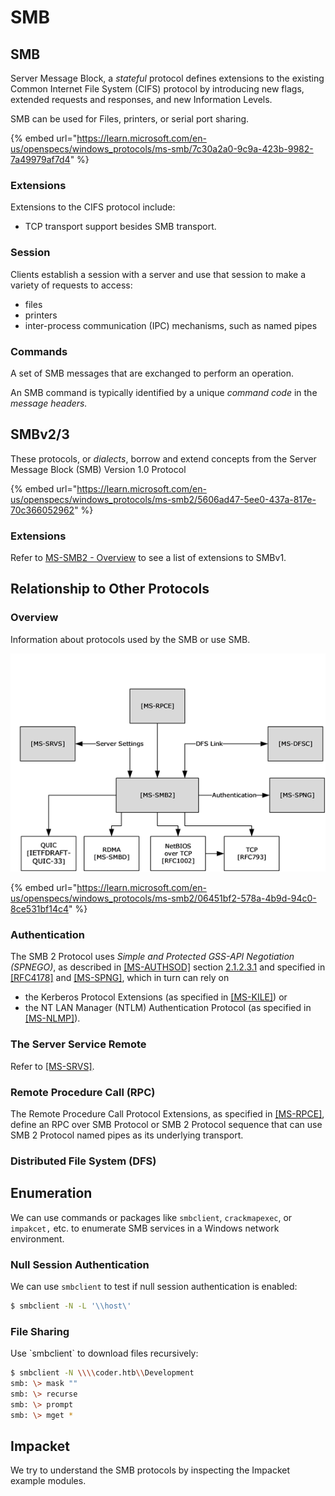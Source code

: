 # SMB

## SMB

Server Message Block, a _stateful_ protocol defines extensions to the existing Common Internet File System (CIFS) protocol by introducing new flags, extended requests and responses, and new Information Levels.



SMB can be used for Files, printers, or serial port sharing.

{% embed url="https://learn.microsoft.com/en-us/openspecs/windows_protocols/ms-smb/7c30a2a0-9c9a-423b-9982-7a49979af7d4" %}

### Extensions

Extensions to the CIFS protocol include:

* TCP transport support besides SMB transport.

### Session

Clients establish a session with a server and use that session to make a variety of requests to access:

* files
* printers
* inter-process communication (IPC) mechanisms, such as named pipes

### Commands

A set of SMB messages that are exchanged to perform an operation.

An SMB command is typically identified by a unique _command code_ in the _message headers._

## SMBv2/3

These protocols, or _dialects_, borrow and extend concepts from the Server Message Block (SMB) Version 1.0 Protocol

{% embed url="https://learn.microsoft.com/en-us/openspecs/windows_protocols/ms-smb2/5606ad47-5ee0-437a-817e-70c366052962" %}

### Extensions

Refer to [MS-SMB2 - Overview](https://learn.microsoft.com/en-us/openspecs/windows\_protocols/ms-smb2/4287490c-602c-41c0-a23e-140a1f137832) to see a list of extensions to SMBv1.

## Relationship to Other Protocols

### Overview

Information about protocols used by the SMB or use SMB.

![](<../../.gitbook/assets/圖片 (2) (1).png>)

{% embed url="https://learn.microsoft.com/en-us/openspecs/windows_protocols/ms-smb2/06451bf2-578a-4b9d-94c0-8ce531bf14c4" %}

### Authentication

The SMB 2 Protocol uses _Simple and Protected GSS-API Negotiation (SPNEGO)_, as described in [\[MS-AUTHSOD\]](https://learn.microsoft.com/en-us/openspecs/windows\_protocols/ms-authsod/953d700a-57cb-4cf7-b0c3-a64f34581cc9) section [2.1.2.3.1](https://learn.microsoft.com/en-us/openspecs/windows\_protocols/ms-authsod/6b954906-f7d3-4bfc-b00f-b73ba7cf200b) and specified in [\[RFC4178\]](https://go.microsoft.com/fwlink/?LinkId=90461) and [\[MS-SPNG\]](https://learn.microsoft.com/en-us/openspecs/windows\_protocols/ms-spng/f377a379-c24f-4a0f-a3eb-0d835389e28a), which in turn can rely on

* the Kerberos Protocol Extensions (as specified in [\[MS-KILE\]](https://learn.microsoft.com/en-us/openspecs/windows\_protocols/ms-kile/2a32282e-dd48-4ad9-a542-609804b02cc9)) or
* the NT LAN Manager (NTLM) Authentication Protocol (as specified in [\[MS-NLMP\]](https://learn.microsoft.com/en-us/openspecs/windows\_protocols/ms-nlmp/b38c36ed-2804-4868-a9ff-8dd3182128e4)).

### The Server Service Remote

Refer to [\[MS-SRVS\]](https://learn.microsoft.com/en-us/openspecs/windows\_protocols/ms-srvs/8993db36-03d3-4602-aad0-0fdd503a4e08).

### Remote Procedure Call (RPC)

The Remote Procedure Call Protocol Extensions, as specified in [\[MS-RPCE\]](https://learn.microsoft.com/en-us/openspecs/windows\_protocols/ms-rpce/290c38b1-92fe-4229-91e6-4fc376610c15), define an RPC over SMB Protocol or SMB 2 Protocol sequence that can use SMB 2 Protocol named pipes as its underlying transport.

### Distributed File System (DFS)

## Enumeration

We can use commands or packages like `smbclient`, `crackmapexec`, or `impakcet,` etc. to enumerate SMB services in a Windows network environment.

### Null Session Authentication

We can use `smbclient` to test if null session authentication is enabled:

```bash
$ smbclient -N -L '\\host\'
```

### File Sharing

Use \`smbclient\` to download files recursively:

```bash
$ smbclient -N \\\\coder.htb\\Development
smb: \> mask ""
smb: \> recurse
smb: \> prompt
smb: \> mget *
```

## Impacket

We try to understand the SMB protocols by inspecting the Impacket example modules.


